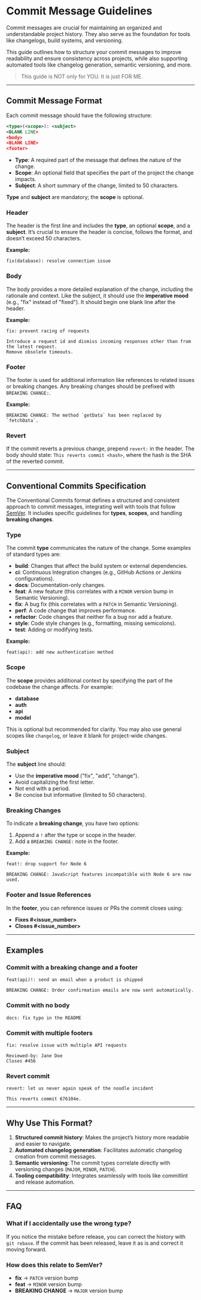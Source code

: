 # Commit Message Guidelines

Commit messages are crucial for maintaining an organized and understandable project history. They also serve as the foundation for tools like changelogs, build systems, and versioning.

This guide outlines how to structure your commit messages to improve readability and ensure consistency across projects, while also supporting automated tools like changelog generation, semantic versioning, and more.

> This guide is NOT only for YOU. It is just FOR ME.

---

## Commit Message Format

Each commit message should have the following structure:

```xml
<type>(<scope>): <subject>
<BLANK LINE>
<body>
<BLANK LINE>
<footer>
```

- **Type**: A required part of the message that defines the nature of the change.
- **Scope**: An optional field that specifies the part of the project the change impacts.
- **Subject**: A short summary of the change, limited to 50 characters.

**Type** and **subject** are mandatory; the **scope** is optional.

### Header

The header is the first line and includes the **type**, an optional **scope**, and a **subject**. It’s crucial to ensure the header is concise, follows the format, and doesn’t exceed 50 characters.

**Example:**

```text
fix(database): resolve connection issue
```

### Body

The body provides a more detailed explanation of the change, including the rationale and context. Like the subject, it should use the **imperative mood** (e.g., "fix" instead of "fixed"). It should begin one blank line after the header.

**Example:**

```text
fix: prevent racing of requests

Introduce a request id and dismiss incoming responses other than from the latest request.
Remove obsolete timeouts.
```

### Footer

The footer is used for additional information like references to related issues or breaking changes. Any breaking changes should be prefixed with `BREAKING CHANGE:`.

**Example:**

```text
BREAKING CHANGE: The method `getData` has been replaced by `fetchData`.
```

### Revert

If the commit reverts a previous change, prepend `revert:` in the header. The body should state: `This reverts commit <hash>`, where the hash is the SHA of the reverted commit.

---

## Conventional Commits Specification

The Conventional Commits format defines a structured and consistent approach to commit messages, integrating well with tools that follow [SemVer](http://semver.org). It includes specific guidelines for **types**, **scopes**, and handling **breaking changes**.

### Type

The commit **type** communicates the nature of the change. Some examples of standard types are:

- **build**: Changes that affect the build system or external dependencies.
- **ci**: Continuous Integration changes (e.g., GitHub Actions or Jenkins configurations).
- **docs**: Documentation-only changes.
- **feat**: A new feature (this correlates with a `MINOR` version bump in Semantic Versioning).
- **fix**: A bug fix (this correlates with a `PATCH` in Semantic Versioning).
- **perf**: A code change that improves performance.
- **refactor**: Code changes that neither fix a bug nor add a feature.
- **style**: Code style changes (e.g., formatting, missing semicolons).
- **test**: Adding or modifying tests.

**Example:**

```text
feat(api): add new authentication method
```

### Scope

The **scope** provides additional context by specifying the part of the codebase the change affects. For example:

- **database**
- **auth**
- **api**
- **model**

This is optional but recommended for clarity. You may also use general scopes like `changelog`, or leave it blank for project-wide changes.

### Subject

The **subject** line should:

- Use the **imperative mood** ("fix", "add", "change").
- Avoid capitalizing the first letter.
- Not end with a period.
- Be concise but informative (limited to 50 characters).

### Breaking Changes

To indicate a **breaking change**, you have two options:

1. Append a `!` after the type or scope in the header.
2. Add a `BREAKING CHANGE:` note in the footer.

**Example:**

```text
feat!: drop support for Node 6

BREAKING CHANGE: JavaScript features incompatible with Node 6 are now used.
```

### Footer and Issue References

In the **footer**, you can reference issues or PRs the commit closes using:

- **Fixes #<issue_number>**
- **Closes #<issue_number>**

---

## Examples

### Commit with a breaking change and a footer

```text
feat(api)!: send an email when a product is shipped

BREAKING CHANGE: Order confirmation emails are now sent automatically.
```

### Commit with no body

```text
docs: fix typo in the README
```

### Commit with multiple footers

```text
fix: resolve issue with multiple API requests

Reviewed-by: Jane Doe
Closes #456
```

### Revert commit

```text
revert: let us never again speak of the noodle incident

This reverts commit 676104e.
```

---

## Why Use This Format?

1. **Structured commit history**: Makes the project’s history more readable and easier to navigate.
2. **Automated changelog generation**: Facilitates automatic changelog creation from commit messages.
3. **Semantic versioning**: The commit types correlate directly with versioning changes (`MAJOR`, `MINOR`, `PATCH`).
4. **Tooling compatibility**: Integrates seamlessly with tools like commitlint and release automation.

---

## FAQ

### What if I accidentally use the wrong type?

If you notice the mistake before release, you can correct the history with `git rebase`. If the commit has been released, leave it as is and correct it moving forward.

### How does this relate to SemVer?

- **fix** -> `PATCH` version bump
- **feat** -> `MINOR` version bump
- **BREAKING CHANGE** -> `MAJOR` version bump
